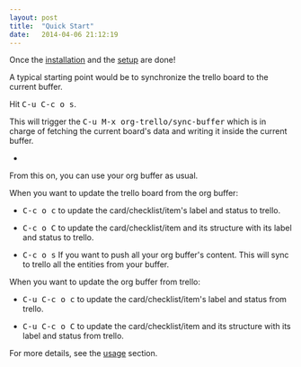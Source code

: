 ```yaml
---
layout: post
title:  "Quick Start"
date:   2014-04-06 21:12:19
---
```


Once the [installation](/install.html) and the [setup](/trello-setup.html) are done!

A typical starting point would be to synchronize the trello board to the current buffer.

Hit <kbd>C-u C-c o s</kbd>.

This will trigger the <kbd>C-u M-x org-trello/sync-buffer</kbd> which is in charge of fetching the current board's data and writing it inside the current buffer.

-

From this on, you can use your org buffer as usual.

When you want to update the trello board from the org buffer:

- <kbd>C-c o c</kbd> to update the card/checklist/item's label and status to trello.

- <kbd>C-c o C</kbd> to update the card/checklist/item and its structure with its label and status to trello.

- <kbd>C-c o s</kbd> If you want to push all your org buffer's content. This will sync to trello all the entities from your buffer.

When you want to update the org buffer from trello:

- <kbd>C-u C-c o c</kbd> to update the card/checklist/item's label and status from trello.

- <kbd>C-u C-c o C</kbd> to update the card/checklist/item and its structure with its label and status from trello.


For more details, see the [usage](/usage.html) section.

